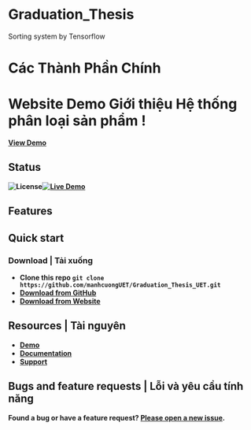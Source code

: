 # Graduation_Thesis
Sorting system by Tensorflow

# Các Thành Phần Chính

# Website Demo Giới thiệu Hệ thống phân loại sản phẩm !


<strong><a href="https://manhcuonguet.github.io/Graduation_Thesis_UET/Website%20H%E1%BB%87%20th%E1%BB%91ng%20ph%C3%A2n%20lo%E1%BA%A1i/examples/index.html">View Demo</a>


## Status
 
![License](https://img.shields.io/badge/license-MIT-blue.svg)[![Live Demo](https://img.shields.io/badge/demo-online-green.svg)](https://manhcuonguet.github.io/Graduation_Thesis_UET/Website%20H%E1%BB%87%20th%E1%BB%91ng%20ph%C3%A2n%20lo%E1%BA%A1i/examples/index.html)

## Features


## Quick start

### Download | Tải xuống

* Clone this repo `git clone https://github.com/manhcuongUET/Graduation_Thesis_UET.git`
* [Download from GitHub]()
* [Download from Website]()

## Resources | Tài nguyên

* [Demo](https://manhcuonguet.github.io/Graduation_Thesis_UET/Website%20H%E1%BB%87%20th%E1%BB%91ng%20ph%C3%A2n%20lo%E1%BA%A1i/examples/index.html)
* [Documentation](https://manhcuonguet.github.io/Graduation_Thesis_UET)
* [Support]()

## Bugs and feature requests | Lỗi và yêu cầu tính năng

Found a bug or have a feature request? [Please open a new issue](https://github.com/manhcuongUET/Graduation_Thesis_UET/issues/new).


